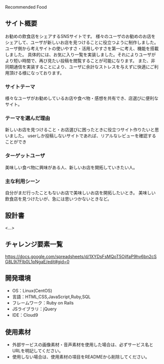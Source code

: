 Recommended Food

## サイト概要
お勧めの飲食店をシェアするSNSサイトです。
様々のユーザのお勧めのお店をシェアして、ユーザが新しいお店を見つけることに役立つように制作しました。
ユーザ側から考えサイトの使いやすさ・活用しやすさを第一に考え、機能を搭載しました。
具体的には、お気に入り一覧を実装しました。それによりユーザがより短い時間で、再び見たい投稿を閲覧することが可能になります。
また、非同期通信を実装することにより、ユーザに余計なストレスを与えずに快適にご利用頂ける様になっております。

### サイトテーマ
様々なユーザがお勧めしているお店や食べ物・感想を共有でき、店選びに便利なサイト。

### テーマを選んだ理由
新しいお店を見つけること・お店選びに困ったときに役立つサイト作りたいと思いました。
userしか投稿しないサイトであれば、リアルなレビューを確認することができ


### ターゲットユーザ
美味しい食べ物に興味がある人、新しいお店を開拓していきたい人。

### 主な利用シーン
自分がまだ行ったこともないお店で美味しいお店を開拓したいとき。
美味しい飲食店を見つけたいが、急には思いつかないときなど。

## 設計書
<...>

## チャレンジ要素一覧
https://docs.google.com/spreadsheets/d/1XYDsFsMQoT5OjIfaP9hv6bn2cSG8L9i7FIb0L1pNgaE/edit#gid=0

## 開発環境
- OS：Linux(CentOS)
- 言語：HTML,CSS,JavaScript,Ruby,SQL
- フレームワーク：Ruby on Rails
- JSライブラリ：jQuery
- IDE：Cloud9

## 使用素材
- 外部サービスの画像素材・音声素材を使用した場合は、必ずサービス名とURLを明記してください。
- 使用しない場合は、使用素材の項目をREADMEから削除してください。